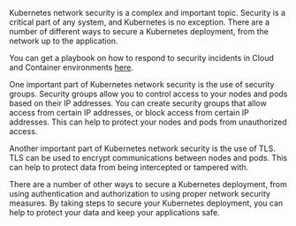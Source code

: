 Kubernetes network security is a complex and important topic. Security is a critical part of any system, and Kubernetes is no exception. There are a number of different ways to secure a Kubernetes deployment, from the network up to the application.

You can get a playbook on how to respond to security incidents in Cloud and Container environments [here](https://offers.cadosecurity.com/the-ultimate-guide-to-forensics-of-mining-malware-in-linux-container-and-cloud-environments).

One important part of Kubernetes network security is the use of security groups. Security groups allow you to control access to your nodes and pods based on their IP addresses. You can create security groups that allow access from certain IP addresses, or block access from certain IP addresses. This can help to protect your nodes and pods from unauthorized access.

Another important part of Kubernetes network security is the use of TLS. TLS can be used to encrypt communications between nodes and pods. This can help to protect data from being intercepted or tampered with.

There are a number of other ways to secure a Kubernetes deployment, from using authentication and authorization to using proper network security measures. By taking steps to secure your Kubernetes deployment, you can help to protect your data and keep your applications safe.
